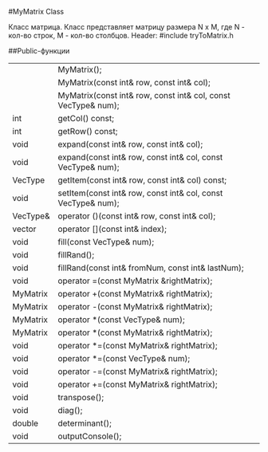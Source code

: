 #MyMatrix Class

Класс матрица. Класс представляет матрицу размера N x M, где N - кол-во строк, M - кол-во столбцов.
Header: #include tryToMatrix.h

##Public-функции

|                                        |                                              |
| -------------------------------- | --------------------------------  
|                                        |MyMatrix();                                                                                   
|                                        |MyMatrix(const int& row, const int& col);                                     |
|                                        |MyMatrix(const int& row, const int& col, const VecType& num); |
|int                                    |getCol() const; 
|int                                    |getRow() const;
|void                                 |expand(const int& row, const int& col); 
|void                                 |expand(const int& row, const int& col, const VecType& num);
|VecType                          |getItem(const int& row, const int& col) const;	
|void                                 |setItem(const int& row, const int& col, const VecType& num); 
|VecType&                       |operator ()(const int& row, const int& col);
|vector<VecType>           |operator [](const int& index);
|void                                |fill(const VecType& num);	
|void                                |fillRand();
|void                                |fillRand(const int& fromNum, const int& lastNum);
|void                                |operator =(const MyMatrix &rightMatrix); 
|MyMatrix                        |operator +(const MyMatrix& rightMatrix);
|MyMatrix                        |operator -(const MyMatrix& rightMatrix);
|MyMatrix                        |operator *(const VecType& num); 
|MyMatrix                        |operator *(const MyMatrix& rightMatrix);
|void                                |operator *=(const MyMatrix& rightMatrix);
|void                                |operator *=(const VecType& num);
|void                                |operator -=(const MyMatrix& rightMatrix);
|void                                |operator +=(const MyMatrix& rightMatrix);
|void                                |transpose();
|void                                |diag();
|double                            |determinant();
|void                                |outputConsole();